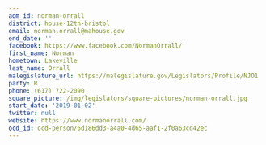 ```yaml
---
aom_id: norman-orrall
district: house-12th-bristol
email: norman.orrall@mahouse.gov
end_date: ''
facebook: https://www.facebook.com/NormanOrrall/
first_name: Norman
hometown: Lakeville
last_name: Orrall
malegislature_url: https://malegislature.gov/Legislators/Profile/NJO1
party: R
phone: (617) 722-2090
square_picture: /img/legislators/square-pictures/norman-orrall.jpg
start_date: '2019-01-02'
twitter: null
website: https://www.normanorrall.com/
ocd_id: ocd-person/6d186dd3-a4a0-4d65-aaf1-2f0a63cd42ec
---
```

